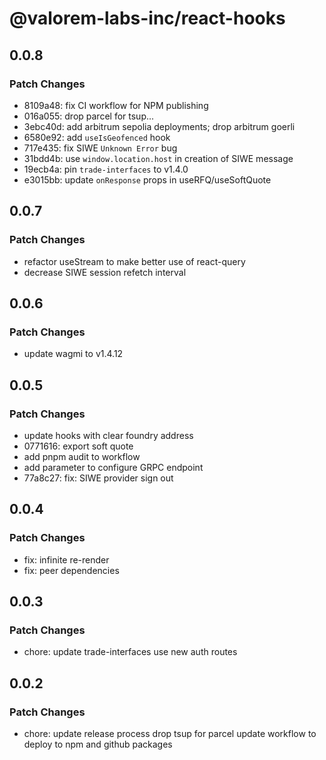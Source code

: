 # @valorem-labs-inc/react-hooks

## 0.0.8

### Patch Changes

- 8109a48: fix CI workflow for NPM publishing
- 016a055: drop parcel for tsup...
- 3ebc40d: add arbitrum sepolia deployments; drop arbitrum goerli
- 6580e92: add `useIsGeofenced` hook
- 717e435: fix SIWE `Unknown Error` bug
- 31bdd4b: use `window.location.host` in creation of SIWE message
- 19ecb4a: pin `trade-interfaces` to v1.4.0
- e3015bb: update `onResponse` props in useRFQ/useSoftQuote

## 0.0.7

### Patch Changes

- refactor useStream to make better use of react-query
- decrease SIWE session refetch interval

## 0.0.6

### Patch Changes

- update wagmi to v1.4.12

## 0.0.5

### Patch Changes

- update hooks with clear foundry address
- 0771616: export soft quote
- add pnpm audit to workflow
- add parameter to configure GRPC endpoint
- 77a8c27: fix: SIWE provider sign out

## 0.0.4

### Patch Changes

- fix: infinite re-render
- fix: peer dependencies

## 0.0.3

### Patch Changes

- chore: update trade-interfaces
  use new auth routes

## 0.0.2

### Patch Changes

- chore: update release process
  drop tsup for parcel
  update workflow to deploy to npm and github packages
